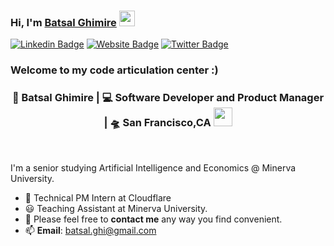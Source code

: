 ### Hi, I'm <a href="https://batsal.me" target="_blank">Batsal Ghimire</a> <img src="https://media.giphy.com/media/hvRJCLFzcasrR4ia7z/giphy.gif" width="25px">

[![Linkedin Badge](https://img.shields.io/badge/-LinkedIn-0e76a8?style=flat-square&logo=Linkedin&logoColor=white)](https://linkedin.com/in/batsalghi)
[![Website Badge](https://img.shields.io/badge/Website-3b5998?style=flat-square&logo=google-chrome&logoColor=white)](https://batsal.me)
[![Twitter Badge](https://img.shields.io/badge/-Twitter-00acee?style=flat-square&logo=Twitter&logoColor=white)](https://twitter.com/iambatsal)

### Welcome to my code articulation center :)

<div align="center">
<h3>🙎 Batsal Ghimire | 💻 Software Developer and Product Manager | 🛸 San Francisco,CA <img src="https://media.giphy.com/media/WUlplcMpOCEmTGBtBW/giphy.gif" width="30"></h3>
</div>
<br/>

I'm a senior studying Artificial Intelligence and Economics @ Minerva University.

- 🚀 Technical PM Intern at Cloudflare
- 😃 Teaching Assistant at Minerva University.
- 💬 Please feel free to **contact me** any way you find convenient.
- 📫 **Email**: batsal.ghi@gmail.com
</br>
